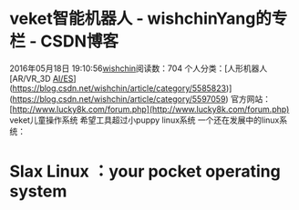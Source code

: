 # veket智能机器人 - wishchinYang的专栏 - CSDN博客
2016年05月18日 19:10:56[wishchin](https://me.csdn.net/wishchin)阅读数：704
个人分类：[人形机器人																[AR/VR_3D																[AI/ES](https://blog.csdn.net/wishchin/article/category/1730787)](https://blog.csdn.net/wishchin/article/category/5585823)](https://blog.csdn.net/wishchin/article/category/5597059)
官方网站：[http://www.lucky8k.com/forum.php](http://www.lucky8k.com/forum.php)
   veket儿童操作系统
希望工具超过小puppy linux系统
一个还在发展中的linux系统：
# Slax Linux ：your pocket operating system
